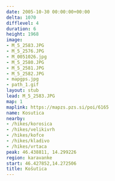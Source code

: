 ```yaml
---
date: 2005-10-30 00:00:00+00:00
delta: 1070
difflevel: 4
duration: 6
height: 1968
image:
- M_5_2583.JPG
- M_5_2576.JPG
- M_0051026.jpg
- M_5_2580.JPG
- M_5_2581.JPG
- M_5_2582.JPG
- mapgps.jpg
- path_1.gif
layout: stub
lead: M_5_2583.JPG
map: 1
maplink: https://mapzs.pzs.si/poi/6165
name: Kosutica
nearby:
- /hikes/korosica
- /hikes/velikivrh
- /hikes/kofce
- /hikes/kladivo
- /hikes/vrtaca
peak: 46.438811, 14.299226
region: karavanke
start: 46.427852,14.272506
title: Košutica
---
```

